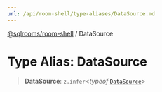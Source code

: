 ```yaml
---
url: /api/room-shell/type-aliases/DataSource.md
---
```

[@sqlrooms/room-shell](../index.md) / DataSource

# Type Alias: DataSource

> **DataSource**: `z.infer`<*typeof* [`DataSource`](../variables/DataSource.md)>
